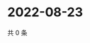 # 2022-08-23

共 0 条

<!-- BEGIN WEIBO -->
<!-- 最后更新时间 Tue Aug 23 2022 00:21:43 GMT+0800 (China Standard Time) -->

<!-- END WEIBO -->
